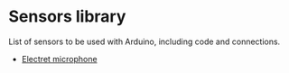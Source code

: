 # Sensors library


List of sensors to be used with Arduino, including code and connections. 

- [Electret microphone](electret_microphone)

